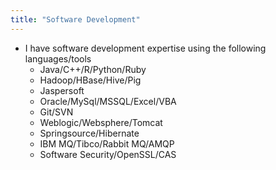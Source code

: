 ```yaml
---
title: "Software Development"
---
```


- I have software development expertise using the following languages/tools
 	* Java/C++/R/Python/Ruby
	* Hadoop/HBase/Hive/Pig
	* Jaspersoft
 	* Oracle/MySql/MSSQL/Excel/VBA
 	* Git/SVN
 	* Weblogic/Websphere/Tomcat
 	* Springsource/Hibernate
 	* IBM MQ/Tibco/Rabbit MQ/AMQP
 	* Software Security/OpenSSL/CAS
